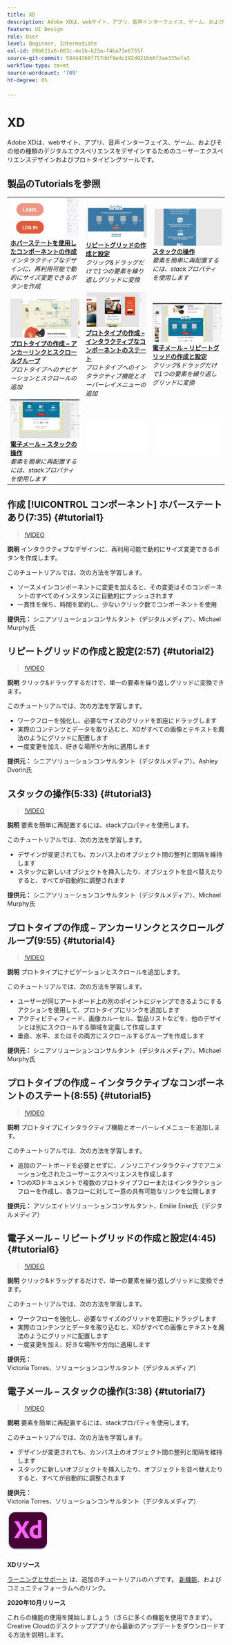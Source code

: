```yaml
---
title: XD
description: Adobe XDは、webサイト、アプリ、音声インターフェイス、ゲーム、およびその他の種類のデジタルエクスペリエンスをデザインするためのユーザーエクスペリエンスデザインおよびプロトタイピングツールです
feature: UI Design
role: User
level: Beginner, Intermediate
exl-id: 89b621a6-083c-4e1b-b23a-f4ba73e6755f
source-git-commit: 58444368f757ddf9edc292d921bb6f2ae335efa3
workflow-type: tm+mt
source-wordcount: '709'
ht-degree: 0%

---
```


# XD

Adobe XDは、webサイト、アプリ、音声インターフェイス、ゲーム、およびその他の種類のデジタルエクスペリエンスをデザインするためのユーザーエクスペリエンスデザインおよびプロトタイピングツールです。

## 製品のTutorialsを参照

<table style="table-layout:fixed">
<tr>
 <td>
   <a href="xd.md#tutorial1">
      <img alt="ホバーステートを使用したコンポーネントの作成" src="../assets/Xd_hoverstates_components_thumbnail.jpg" />
   </a>
    <div>
   <a href="xd.md#tutorial1"><strong>ホバーステートを使用したコンポーネントの作成</strong></a>
    </div>
    <em>インタラクティブなデザインに、再利用可能で動的にサイズ変更できるボタンを作成</em>
    <br>
  </td>
  <td>
    <a href="xd.md#tutorial2">
        <img alt="リピートグリッドの作成と設定" src="../assets/XD_repeatgrid_thumbnail.jpg" />
    </a>
    <div>
    <a href="xd.md#tutorial2"><strong>リピートグリッドの作成と設定</strong></a>
    </div>
    <em>クリック&amp;ドラッグだけで1つの要素を繰り返しグリッドに変換</em>
    <br>
  </td>
  <td>
   <a href="xd.md#tutorial3">
      <img alt="スタックの操作" src="../assets/xd_Stacks_thumbnail.jpg" />
   </a>
    <div>
    <a href="xd.md#tutorial3"><strong>スタックの操作</strong></a>
    </div>
    <em>要素を簡単に再配置するには、stackプロパティを使用します</em>
    <br>
  </td>
</tr>
<tr>
 <td>
    <a href="xd.md#tutorial4">
        <img alt="プロトタイプの作成 – アンカーリンクとスクロールグループ" src="../assets/XD_Scrolls_Thumbnail_Murphy.jpg" />
    </a>
    <div>
    <a href="xd.md#tutorial4"><strong>プロトタイプの作成 – アンカーリンクとスクロールグループ</strong></a>
    </div>
    <em>プロトタイプへのナビゲーションとスクロールの追加</em>
    <br>
  </td>
  <td>
    <a href="xd.md#tutorial5">
        <img alt="プロトタイプの作成 – インタラクティブなコンポーネントのステート" src="../assets/XD_interactiveprototypes_enke.jpg" />
    </a>
    <div>
    <a href="xd.md#tutorial5"><strong>プロトタイプの作成 – インタラクティブなコンポーネントのステート</strong></a>
    </div>
    <em>プロトタイプへのインタラクティブ機能とオーバーレイメニューの追加</em>
    <br>
  </td>
  <td>
   <a href="xd.md#tutorial6">
      <img alt="電子メール – リピートグリッドの作成と設定" src="../assets/xd_repeat_torres.jpg" />
   </a>
    <div>
   <a href="xd.md#tutorial7"><strong>電子メール – リピートグリッドの作成と設定</strong></a>
    </div>
    <em>クリック&amp;ドラッグだけで1つの要素を繰り返しグリッドに変換</em>
    <br>
  </td>
</tr>
<tr>
 <td>
    <a href="xd.md#tutorial7">
        <img alt="電子メール – スタックの操作" src="../assets/xd_stacks_torres.jpg" />
    </a>
    <div>
    <a href="xd.md#tutorial7"><strong>電子メール – スタックの操作</strong></a>
    </div>
    <em>要素を簡単に再配置するには、stackプロパティを使用します</em>
    <br>
  </td>
  <td>
    <img alt="スペーサー" src="../assets/Whitespacer.png" />
    <div>
    <br>
  </td>
  <td>
    <img alt="スペーサー" src="../assets/Whitespacer.png" />
    <div>
    <br>
  </td>
</tr>
</table>

## 作成 [!UICONTROL コンポーネント] ホバーステートあり(7:35) {#tutorial1}

>[!VIDEO](https://video.tv.adobe.com/v/326874?hidetitle=true)

**説明**
インタラクティブなデザインに、再利用可能で動的にサイズ変更できるボタンを作成します。

このチュートリアルでは、次の方法を学習します。
* ソースメインコンポーネントに変更を加えると、その変更はそのコンポーネントのすべてのインスタンスに自動的にプッシュされます
* 一貫性を保ち、時間を節約し、少ないクリック数でコンポーネントを使用

**提供元：**
シニアソリューションコンサルタント（デジタルメディア）、Michael Murphy氏

## リピートグリッドの作成と設定(2:57) {#tutorial2}

>[!VIDEO](https://video.tv.adobe.com/v/326955?hidetitle=true)

**説明**
クリック&amp;ドラッグするだけで、単一の要素を繰り返しグリッドに変換できます。

このチュートリアルでは、次の方法を学習します。
* ワークフローを強化し、必要なサイズのグリッドを即座にドラッグします
* 実際のコンテンツとデータを取り込むと、XDがすべての画像とテキストを魔法のようにグリッドに配置します
* 一度変更を加え、好きな場所や方向に適用します

**提供元：**
シニアソリューションコンサルタント（デジタルメディア）、Ashley Dvorin氏

## スタックの操作(5:33) {#tutorial3}

>[!VIDEO](https://video.tv.adobe.com/v/326956?hidetitle=true)

**説明**
要素を簡単に再配置するには、stackプロパティを使用します。

このチュートリアルでは、次の方法を学習します。
* デザインが変更されても、カンバス上のオブジェクト間の整列と間隔を維持します
* スタックに新しいオブジェクトを挿入したり、オブジェクトを並べ替えたりすると、すべてが自動的に調整されます

**提供元：**
シニアソリューションコンサルタント（デジタルメディア）、Michael Murphy氏

## プロトタイプの作成 – アンカーリンクとスクロールグループ(9:55) {#tutorial4}

>[!VIDEO](https://video.tv.adobe.com/v/326957?hidetitle=true)

**説明**
プロトタイプにナビゲーションとスクロールを追加します。

このチュートリアルでは、次の方法を学習します。
* ユーザーが同じアートボード上の別のポイントにジャンプできるようにするアクションを使用して、プロトタイプにリンクを追加します
* アクティビティフィード、画像カルーセル、製品リストなどを、他のデザインとは別にスクロールする領域を定義して作成します
* 垂直、水平、またはその両方にスクロールするグループを作成します

**提供元：**
シニアソリューションコンサルタント（デジタルメディア）、Michael Murphy氏

## プロトタイプの作成 – インタラクティブなコンポーネントのステート(8:55) {#tutorial5}

>[!VIDEO](https://video.tv.adobe.com/v/326958?hidetitle=true)

**説明**
プロトタイプにインタラクティブ機能とオーバーレイメニューを追加します。

このチュートリアルでは、次の方法を学習します。
* 追加のアートボードを必要とせずに、ノンリニアインタラクティブでアニメーション化されたユーザーエクスペリエンスを作成します
* 1つのXDドキュメントで複数のプロトタイプフローまたはインタラクションフローを作成し、各フローに対して一意の共有可能なリンクを公開します

**提供元：**
アソシエイトソリューションコンサルタント、Emilie Enke氏（デジタルメディア）

## 電子メール – リピートグリッドの作成と設定(4:45) {#tutorial6}

>[!VIDEO](https://video.tv.adobe.com/v/326775?hidetitle=true)

**説明**
クリック&amp;ドラッグするだけで、単一の要素を繰り返しグリッドに変換できます。

このチュートリアルでは、次の方法を学習します。
* ワークフローを強化し、必要なサイズのグリッドを即座にドラッグします
* 実際のコンテンツとデータを取り込むと、XDがすべての画像とテキストを魔法のようにグリッドに配置します
* 一度変更を加え、好きな場所や方向に適用します

**提供元：**
Victoria Torres、ソリューションコンサルタント（デジタルメディア）

## 電子メール – スタックの操作(3:38) {#tutorial7}

>[!VIDEO](https://video.tv.adobe.com/v/326759?hidetitle=true)

**説明**
要素を簡単に再配置するには、stackプロパティを使用します。

このチュートリアルでは、次の方法を学習します。
* デザインが変更されても、カンバス上のオブジェクト間の整列と間隔を維持します
* スタックに新しいオブジェクトを挿入したり、オブジェクトを並べ替えたりすると、すべてが自動的に調整されます

**提供元：**
Victoria Torres、ソリューションコンサルタント（デジタルメディア）

![XDロゴ](../assets/xd_appicon_96.png)

**XDリソース**

[ラーニングとサポート](https://helpx.adobe.com/support/xd.html) は、追加のチュートリアルのハブです。 [新機能](https://helpx.adobe.com/xd/user-guide.html/xd/help/whats-new.ug.html)、およびコミュニティフォーラムへのリンク。

**2020年10月リリース**

これらの機能の使用を開始しましょう（さらに多くの機能を使用できます）。 Creative Cloudのデスクトップアプリから最新のアップデートをダウンロードする方法を説明します。
